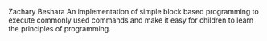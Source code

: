 Zachary Beshara
An implementation of simple block based programming to execute commonly used commands and make it easy for children to learn the principles of programming.
